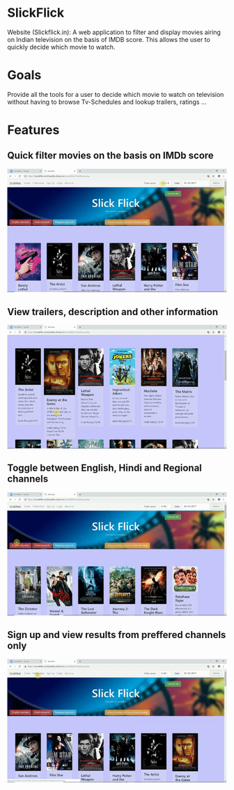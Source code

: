 # SlickFlick
Website (Slickflick.in): A web application to filter and display movies airing on Indian television on the basis of IMDB score. This allows the user to quickly decide which movie to watch.  

# Goals
Provide all the tools for a user to decide which movie to watch on television without having to browse Tv-Schedules and lookup trailers, ratings ...

# Features
## Quick filter movies on the basis on IMDb score
![alt text](/media/imdbFilter.gif)
## View trailers, description and other information
![alt text](/media/trailerViewDemo.gif)
## Toggle between English, Hindi and Regional channels
![alt text](/media/quickSelects.gif)
## Sign up and view results from preffered channels only
![alt text](/media/preferencesDemo.gif)
